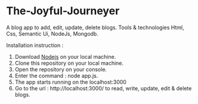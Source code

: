 # The-Joyful-Journeyer
A blog app to add, edit, update, delete blogs.
Tools &amp; technologies Html, Css, Semantic Ui, NodeJs, Mongodb.


Installation instruction :

1. Download [Nodejs](https://nodejs.org/en/) on your local machine.
2. Clone this repository on your local machine.
3. Open the repository on your console.
4. Enter the command : node app.js.
5. The app starts running on the localhost:3000
6. Go to the url : http://localhost:3000/ to read, write, update, edit & delete blogs.

